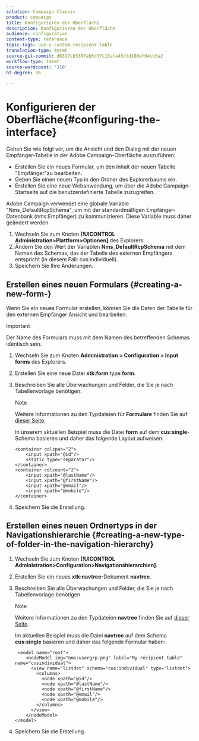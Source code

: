 ```yaml
---
solution: Campaign Classic
product: campaign
title: Konfigurieren der Oberfläche
description: Konfigurieren der Oberfläche
audience: configuration
content-type: reference
topic-tags: use-a-custom-recipient-table
translation-type: tm+mt
source-git-commit: d6327cb5307ab5d37c15afa45dfd180ef04cb5a2
workflow-type: tm+mt
source-wordcount: '310'
ht-degree: 3%

---
```



# Konfigurieren der Oberfläche{#configuring-the-interface}

Gehen Sie wie folgt vor, um die Ansicht und den Dialog mit der neuen Empfänger-Tabelle in der Adobe Campaign-Oberfläche auszuführen:

* Erstellen Sie ein neues Formular, um den Inhalt der neuen Tabelle &quot;Empfänger&quot;zu bearbeiten.
* Geben Sie einen neuen Typ in den Ordner des Explorerbaums ein.
* Erstellen Sie eine neue Webanwendung, um über die Adobe Campaign-Startseite auf die benutzerdefinierte Tabelle zuzugreifen.

Adobe Campaign verwendet eine globale Variable &quot;Nms_DefaultRcpSchema&quot;, um mit der standardmäßigen Empfänger-Datenbank (nms:Empfänger) zu kommunizieren. Diese Variable muss daher geändert werden.

1. Wechseln Sie zum Knoten **[!UICONTROL Administration>Plattform>Optionen]** des Explorers.
1. Ändern Sie den Wert der Variablen **Nms_DefaultRcpSchema** mit dem Namen des Schemas, das der Tabelle des externen Empfängers entspricht (in diesem Fall: cus:individuell).
1. Speichern Sie Ihre Änderungen.

## Erstellen eines neuen Formulars {#creating-a-new-form-}

Wenn Sie ein neues Formular erstellen, können Sie die Daten der Tabelle für den externen Empfänger Ansicht und bearbeiten.

>[!IMPORTANT]
>
>Der Name des Formulars muss mit dem Namen des betreffenden Schemas identisch sein.

1. Wechseln Sie zum Knoten **Administration > Configuration > Input forms** des Explorers.
1. Erstellen Sie eine neue Datei **xtk:form** type **form**.
1. Beschreiben Sie alle Überwachungen und Felder, die Sie je nach Tabellenvorlage benötigen.

   >[!NOTE]
   >
   >Weitere Informationen zu den Typdateien für **Formulare** finden Sie auf [dieser Seite](../../configuration/using/identifying-a-form.md).

   In unserem aktuellen Beispiel muss die Datei **form** auf dem **cus:single**-Schema basieren und daher das folgende Layout aufweisen:

   ```
   <container colspan="2">
       <input xpath="@id"/>
       <static type="separator"/>
   </container>
   <container colcount="2">
       <input xpath="@lastName"/>
       <input xpath="@firstName"/>
       <input xpath="@email"/>
       <input xpath="@mobile"/>
   </container> 
   ```

1. Speichern Sie die Erstellung.

## Erstellen eines neuen Ordnertyps in der Navigationshierarchie {#creating-a-new-type-of-folder-in-the-navigation-hierarchy}

1. Wechseln Sie zum Knoten **[!UICONTROL Administration>Configuration>Navigationshierarchien]**.
1. Erstellen Sie ein neues **xtk:navtree**-Dokument **navtree**.
1. Beschreiben Sie alle Überwachungen und Felder, die Sie je nach Tabellenvorlage benötigen.

   >[!NOTE]
   >
   >Weitere Informationen zu den Typdateien **navtree** finden Sie auf [dieser Seite](../../platform/using/adobe-campaign-workspace.md#about-navigation-hierarchy).

   Im aktuellen Beispiel muss die Datei **navtree** auf dem Schema **cus:single** basieren und daher das folgende Formular haben:

   ```
    <model name="root">
       <nodeModel img="nms:usergrp.png" label="My recipient table" name="cusindividual">
         <view name="listdet" schema="cus:individual" type="listdet">
           <columns>
             <node xpath="@id"/>
             <node xpath="@lastName"/>
             <node xpath="@firstName"/>
             <node xpath="@email"/>
             <node xpath="@mobile"/>
           </columns>
         </view>
       </nodeModel>
   </model>
   ```

1. Speichern Sie die Erstellung.

